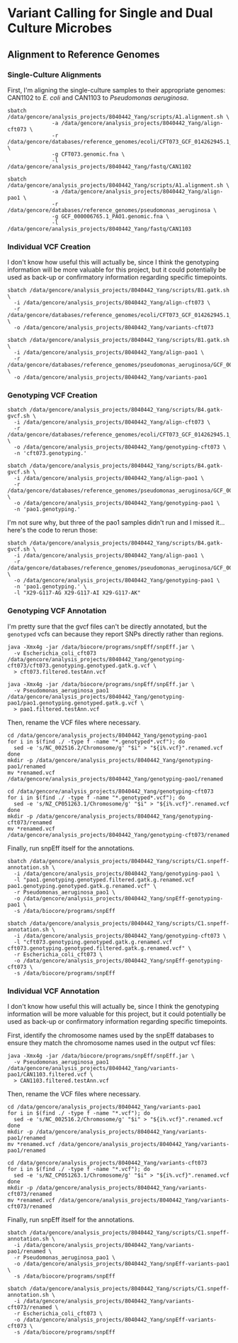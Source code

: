 # Variant Calling for Single and Dual Culture Microbes

## Alignment to Reference Genomes

### Single-Culture Alignments

First, I'm aligning the single-culture samples to their appropriate genomes: CAN1102 to *E. coli* and CAN1103 to *Pseudomonas aeruginosa*.

```
sbatch /data/gencore/analysis_projects/8040442_Yang/scripts/A1.alignment.sh \
              -a /data/gencore/analysis_projects/8040442_Yang/align-cft073 \
              -r /data/gencore/databases/reference_genomes/ecoli/CFT073_GCF_014262945.1_ASM1426294v1 \
              -g CFT073.genomic.fna \
              -l /data/gencore/analysis_projects/8040442_Yang/fastq/CAN1102

sbatch /data/gencore/analysis_projects/8040442_Yang/scripts/A1.alignment.sh \
              -a /data/gencore/analysis_projects/8040442_Yang/align-pao1 \
              -r /data/gencore/databases/reference_genomes/pseudomonas_aeruginosa \
              -g GCF_000006765.1_PAO1.genomic.fna \
              -l /data/gencore/analysis_projects/8040442_Yang/fastq/CAN1103
```

### Individual VCF Creation

I don't know how useful this will actually be, since I think the genotyping information will be more valuable for this project, but it could potentially be used as back-up or confirmatory information regarding specific timepoints.

```
sbatch /data/gencore/analysis_projects/8040442_Yang/scripts/B1.gatk.sh \
  -i /data/gencore/analysis_projects/8040442_Yang/align-cft073 \
  -r /data/gencore/databases/reference_genomes/ecoli/CFT073_GCF_014262945.1_ASM1426294v1/CFT073.genomic.fna \
  -o /data/gencore/analysis_projects/8040442_Yang/variants-cft073

sbatch /data/gencore/analysis_projects/8040442_Yang/scripts/B1.gatk.sh \
  -i /data/gencore/analysis_projects/8040442_Yang/align-pao1 \
  -r /data/gencore/databases/reference_genomes/pseudomonas_aeruginosa/GCF_000006765.1_PAO1.genomic.fna \
  -o /data/gencore/analysis_projects/8040442_Yang/variants-pao1
```

### Genotyping VCF Creation

```
sbatch /data/gencore/analysis_projects/8040442_Yang/scripts/B4.gatk-gvcf.sh \
  -i /data/gencore/analysis_projects/8040442_Yang/align-cft073 \
  -r /data/gencore/databases/reference_genomes/ecoli/CFT073_GCF_014262945.1_ASM1426294v1/CFT073.genomic.fna \
  -o /data/gencore/analysis_projects/8040442_Yang/genotyping-cft073 \
  -n 'cft073.genotyping.'

sbatch /data/gencore/analysis_projects/8040442_Yang/scripts/B4.gatk-gvcf.sh \
  -i /data/gencore/analysis_projects/8040442_Yang/align-pao1 \
  -r /data/gencore/databases/reference_genomes/pseudomonas_aeruginosa/GCF_000006765.1_PAO1.genomic.fna \
  -o /data/gencore/analysis_projects/8040442_Yang/genotyping-pao1 \
  -n 'pao1.genotyping.'
```

I'm not sure why, but three of the pao1 samples didn't run and I missed it... here's the code to rerun those:

```
sbatch /data/gencore/analysis_projects/8040442_Yang/scripts/B4.gatk-gvcf.sh \
  -i /data/gencore/analysis_projects/8040442_Yang/align-pao1 \
  -r /data/gencore/databases/reference_genomes/pseudomonas_aeruginosa/GCF_000006765.1_PAO1.genomic.fna \
  -o /data/gencore/analysis_projects/8040442_Yang/genotyping-pao1 \
  -n 'pao1.genotyping.' \
  -l "X29-G117-AG X29-G117-AI X29-G117-AK"
```

### Genotyping VCF Annotation

I'm pretty sure that the gvcf files can't be directly annotated, but the `genotyped` vcfs can because they report SNPs directly rather than regions.

```
java -Xmx4g -jar /data/biocore/programs/snpEff/snpEff.jar \
  -v Escherichia_coli_cft073 /data/gencore/analysis_projects/8040442_Yang/genotyping-cft073/cft073.genotyping.genotyped.gatk.g.vcf \
  > cft073.filtered.testAnn.vcf

java -Xmx4g -jar /data/biocore/programs/snpEff/snpEff.jar \
  -v Pseudomonas_aeruginosa_pao1 /data/gencore/analysis_projects/8040442_Yang/genotyping-pao1/pao1.genotyping.genotyped.gatk.g.vcf \
  > pao1.filtered.testAnn.vcf
```

Then, rename the VCF files where necessary.

```
cd /data/gencore/analysis_projects/8040442_Yang/genotyping-pao1
for i in $(find ./ -type f -name "*.genotyped*.vcf"); do
  sed -e 's/NC_002516.2/Chromosome/g' "$i" > "${i%.vcf}".renamed.vcf
done
mkdir -p /data/gencore/analysis_projects/8040442_Yang/genotyping-pao1/renamed
mv *renamed.vcf /data/gencore/analysis_projects/8040442_Yang/genotyping-pao1/renamed

cd /data/gencore/analysis_projects/8040442_Yang/genotyping-cft073
for i in $(find ./ -type f -name "*.genotyped*.vcf"); do
  sed -e 's/NZ_CP051263.1/Chromosome/g' "$i" > "${i%.vcf}".renamed.vcf
done
mkdir -p /data/gencore/analysis_projects/8040442_Yang/genotyping-cft073/renamed
mv *renamed.vcf /data/gencore/analysis_projects/8040442_Yang/genotyping-cft073/renamed

```

Finally, run snpEff itself for the annotations.

```
sbatch /data/gencore/analysis_projects/8040442_Yang/scripts/C1.snpeff-annotation.sh \
  -i /data/gencore/analysis_projects/8040442_Yang/genotyping-pao1 \
  -l "pao1.genotyping.genotyped.filtered.gatk.g.renamed.vcf pao1.genotyping.genotyped.gatk.g.renamed.vcf" \
  -r Pseudomonas_aeruginosa_pao1 \
  -o /data/gencore/analysis_projects/8040442_Yang/snpEff-genotyping-pao1 \
  -s /data/biocore/programs/snpEff

sbatch /data/gencore/analysis_projects/8040442_Yang/scripts/C1.snpeff-annotation.sh \
  -i /data/gencore/analysis_projects/8040442_Yang/genotyping-cft073 \
  -l "cft073.genotyping.genotyped.gatk.g.renamed.vcf cft073.genotyping.genotyped.filtered.gatk.g.renamed.vcf" \
  -r Escherichia_coli_cft073 \
  -o /data/gencore/analysis_projects/8040442_Yang/snpEff-genotyping-cft073 \
  -s /data/biocore/programs/snpEff
```

### Individual VCF Annotation

I don't know how useful this will actually be, since I think the genotyping information will be more valuable for this project, but it could potentially be used as back-up or confirmatory information regarding specific timepoints.

First, identify the chromosome names used by the snpEff databases to ensure they match the chromosome names used in the output vcf files:

```
java -Xmx4g -jar /data/biocore/programs/snpEff/snpEff.jar \
  -v Pseudomonas_aeruginosa_pao1 /data/gencore/analysis_projects/8040442_Yang/variants-pao1/CAN1103.filtered.vcf \
  > CAN1103.filtered.testAnn.vcf
```

Then, rename the VCF files where necessary.

```
cd /data/gencore/analysis_projects/8040442_Yang/variants-pao1
for i in $(find ./ -type f -name "*.vcf"); do
  sed -e 's/NC_002516.2/Chromosome/g' "$i" > "${i%.vcf}".renamed.vcf
done
mkdir -p /data/gencore/analysis_projects/8040442_Yang/variants-pao1/renamed
mv *renamed.vcf /data/gencore/analysis_projects/8040442_Yang/variants-pao1/renamed

cd /data/gencore/analysis_projects/8040442_Yang/variants-cft073
for i in $(find ./ -type f -name "*.vcf"); do
  sed -e 's/NZ_CP051263.1/Chromosome/g' "$i" > "${i%.vcf}".renamed.vcf
done
mkdir -p /data/gencore/analysis_projects/8040442_Yang/variants-cft073/renamed
mv *renamed.vcf /data/gencore/analysis_projects/8040442_Yang/variants-cft073/renamed

```

Finally, run snpEff itself for the annotations.

```
sbatch /data/gencore/analysis_projects/8040442_Yang/scripts/C1.snpeff-annotation.sh \
  -i /data/gencore/analysis_projects/8040442_Yang/variants-pao1/renamed \
  -r Pseudomonas_aeruginosa_pao1 \
  -o /data/gencore/analysis_projects/8040442_Yang/snpEff-variants-pao1 \
  -s /data/biocore/programs/snpEff

sbatch /data/gencore/analysis_projects/8040442_Yang/scripts/C1.snpeff-annotation.sh \
  -i /data/gencore/analysis_projects/8040442_Yang/variants-cft073/renamed \
  -r Escherichia_coli_cft073 \
  -o /data/gencore/analysis_projects/8040442_Yang/snpEff-variants-cft073 \
  -s /data/biocore/programs/snpEff
```
